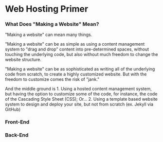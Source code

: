 # Web Hosting Primer

### What Does "Making a Website" Mean?

"Making a website" can mean many things. 

"Making a website" can be as simple as using a content management system to "drag and drop" content into pre-determined spaces, without touching the underlying code, but also without much freedom to change the website structure. 

"Making a website" can be as sophisticated as writing all of the underlying code from scratch, to create a highly customized website. But with the freedom to customize comes the risk of "jank."

And the middle ground is 
1. 
Using a hosted content management system, but having the option to customize some of the code, for instance, the code of the Cascading Style Sheet (CSS); Or...
2. Using a template based website system to design and deploy your site, but not from scratch (ex. Jekyll via GitHub)
 

### Front-End


### Back-End



